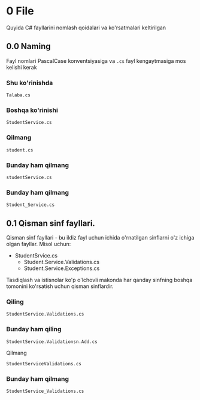 # 0 File
Quyida C# fayllarini nomlash qoidalari va ko'rsatmalari keltirilgan
## 0.0 Naming
Fayl nomlari PascalCase konventsiyasiga va `.cs` fayl kengaytmasiga mos kelishi kerak

### Shu ko'rinishda
```
Talaba.cs
```
### Boshqa ko'rinishi 
```
StudentService.cs
```
### Qilmang
```
student.cs
```
### Bunday ham qilmang
```
studentService.cs
```
### Bunday ham qilmang
```
Student_Service.cs
```
 ## 0.1 Qisman sinf fayllari.
 
Qisman sinf fayllari - bu ildiz fayl uchun  ichida o'rnatilgan sinflarni o'z ichiga olgan fayllar. Misol uchun:
- StudentSrvice.cs
	- Student.Service.Validations.cs
	- Student.Service.Exceptions.cs

Tasdiqlash va  istisnolar ko'p o'lchovli makonda har qanday sinfning boshqa tomonini ko'rsatish uchun qisman sinflardir.

### Qiling 
```
StudentService.Validations.cs
```
### Bunday ham qiling
```
StudentService.Validationsn.Add.cs
```
Qilmang
```
StudentServiceValidations.cs
```
### Bunday ham qilmang
```
StudentService_Validations.cs
```
